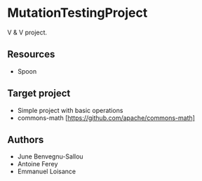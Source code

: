# MutationTestingProject

V & V project.

## Resources
- Spoon

## Target project
- Simple project with basic operations
- commons-math [https://github.com/apache/commons-math]

## Authors
- June Benvegnu-Sallou
- Antoine Ferey
- Emmanuel Loisance